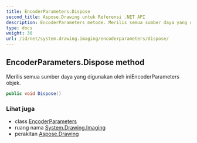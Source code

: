 ```yaml
---
title: EncoderParameters.Dispose
second_title: Aspose.Drawing untuk Referensi .NET API
description: EncoderParameters metode. Merilis semua sumber daya yang digunakan oleh iniEncoderParameters objek.
type: docs
weight: 30
url: /id/net/system.drawing.imaging/encoderparameters/dispose/
---
```

## EncoderParameters.Dispose method

Merilis semua sumber daya yang digunakan oleh iniEncoderParameters objek.

```csharp
public void Dispose()
```

### Lihat juga

* class [EncoderParameters](../)
* ruang nama [System.Drawing.Imaging](../../encoderparameters/)
* perakitan [Aspose.Drawing](../../../)


